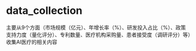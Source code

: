 # data_collection

主要从9个方面（市场规模（亿元）、年增长率（%）、研发投入占比（%）、政策支持力度（量化评分）、专利数量、医疗机构采购量、患者接受度（调研评分）等）收集AI医疗的相关内容
